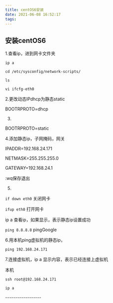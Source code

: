 ```yaml
---
title: centOS6安装
date: 2021-06-08 16:52:17
tags:
---
```


## 安装centOS6

1.查看ip，进到网卡文件夹

`ip a`   

`cd /etc/sysconfig/network-scripts/`

`ls`

`vi ifcfg-eth0`



2.更改动态IPdhcp为静态static

BOOTRPROTO=dhcp



3.

BOOTRPROTO=static



4.添加静态ip，子网掩码，网关

IPADDR=192.168.24.171

NETMASK=255.255.255.0

GATEWAY=192.168.24.1

:wq保存退出



5.

`if down eth0`  关闭网卡

`ifup eth0`   打开网卡

ip a   查看ip，如果显示，表示静态ip设置成功

`ping 8.8.8.8`   pingGoogle



6.用本机ping虚拟机的静态ip，

`ping 192.168.24.171`



7.连接虚拟机，ip a 显示内容，表示已经连接上虚拟机

本机

`ssh root@192.168.24.171`

`ip a`





\------------------
